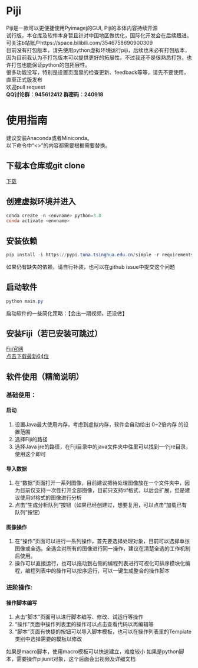 # Piji
Piji是一款可以更便捷使用Pyimagej的GUI, Piji的本体内容持续开源  
试行版，本仓库及软件本身暂且针对中国地区做优化，国际化开发会在后续跟进。可关注b站账户https://space.bilibili.com/3546758690900309  
目前没有打包版本，请先使用python虚拟环境运行piji，后续也未必有打包版本，因为目前我认为不打包版本可以提供更好的拓展性。不过我还不是很熟悉打包，也许打包也能保证python的包拓展性。  
很多功能没写，特别是设置页面里的检查更新、feedback等等，请先不要使用，直至正式版发布  
欢迎pull request  
**QQ讨论群：945612412  群密码：240918**

# 使用指南
建议安装Anaconda或者Miniconda。  
以下命令中“<>”的内容都需要根据需要替换。  
## 下载本仓库或git clone
[下载](https://github.com/Arshdelight/piji/archive/refs/heads/main.zip)
## 创建虚拟环境并进入
```powershell
conda create -n <envname> python=3.8
conda activate <envname>
```
## 安装依赖
```powershell
pip install -i https://pypi.tuna.tsinghua.edu.cn/simple -r requirements.txt
```
如果仍有缺失的依赖，请自行补装，也可以在github issue中提交这个问题  
## 启动软件
```powershell
python main.py
```
启动软件的一些简化策略：【会出一期视频，还没做】

## 安装Fiji（若已安装可跳过）
[Fiji官网](https://fiji.sc/)  
[点击下载最新64位](https://downloads.imagej.net/fiji/latest/fiji-win64.zip)

## 软件使用（精简说明）
### 基础使用：
#### 启动
1. 设置Java最大使用内存，考虑到虚拟内存，软件会自动给出 0~2倍内存 的设置范围
2. 选择Fiji的路径
3. 选择Java jre的路径，在Fiji目录中的java文件夹中往里可以找到一个jre目录，使用这个即可
#### 导入数据
1. 在“数据”页面打开一系列图像，目前建议把待处理图像放在一个文件夹中，因为目前仅支持一次性打开全部图像，目前只支持tif格式，以后会扩展，但是建议使用tif格式的图像进行分析
2. 点击“生成分析队列”按钮（如果已经创建过，想要复用，可以点击“加载已有队列”按钮）
#### 图像操作
1. 在“操作”页面可以进行一系列操作，首先要选择处理对象，目前可以选择单张图像或全选。全选会对所有的图像进行同一操作，建议在清楚全选的工作机制后使用。  
2. 操作可以直接运行，也可以拖动到右侧的编程列表进行可视化可排序模块化编程，编程列表中的操作可以按序运行，可以一键生成整合的操作脚本
### 进阶操作:
#### 操作脚本编写
1. 点击“脚本”页面可以进行脚本编写、修改、试运行等操作
2. “操作”页面中操作列表里的操作可以点击查看代码以再编辑等
3. “脚本”页面有快捷的按钮可以导入脚本模板，也可以在操作列表里的Template类别中选择需要的模板以修改

如果是macro脚本，使用macro模板可以快速建立，难度较小
如果是python脚本，需要操作pijiunit对象，这个后面会出视频及详细文档